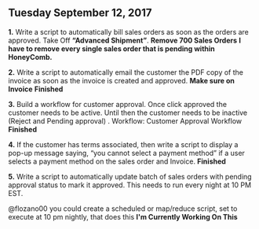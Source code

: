## Tuesday September 12, 2017

**1.**	Write a script to automatically bill sales orders as soon as the orders are approved.
 Take Off **“Advanced Shipment”**.
 **Remove 700 Sales Orders**
 **I have to remove every single sales order that is pending within HoneyComb.**

**2.**	Write a script to automatically email the customer the PDF copy of the invoice as soon as the invoice is created and approved. **Make sure on Invoice** **Finished**
 

**3.**	Build a workflow for customer approval. Once click approved the customer needs to be active. Until then the customer needs to be inactive (Reject and Pending approval) . 
Workflow: Customer Approval Workflow **Finished**

**4.**	If the customer has terms associated, then write a script to display a pop-up message saying, “you cannot select a payment method” if a user selects a payment method on the sales order and Invoice. **Finished**



**5.**	Write a script to automatically update batch of sales orders with pending approval status to mark it approved. This needs to run every night at 10 PM EST.

@flozano00 you could create a scheduled or map/reduce script, set to execute at 10 pm nightly, that does this
**I'm Currently Working On This**